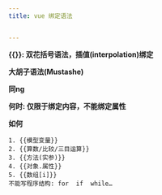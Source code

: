 ```yaml
---
title: vue 绑定语法


---
```


 

**{{}}: 双花括号语法，插值(interpolation)绑定**

**大胡子语法(Mustashe)**

**同ng**

**何时: 仅限于绑定内容，不能绑定属性** 

**如何**

```
1. {{模型变量}}
2. {{算数/比较/三目运算}}
3. {{方法(实参)}}
4. {{对象.属性}}
5. {{数组[i]}}
不能写程序结构: for  if  while…
```




